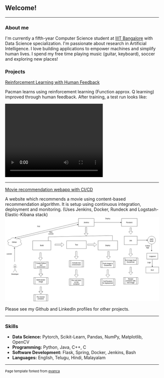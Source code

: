 ## Welcome!

---

### About me

I'm currently a fifth-year Computer Science student at <a href="https://www.iiitb.ac.in">IIIT Bangalore</a> with Data Science specialization. I'm passionate about research in Artificial Intelligence. I love building applications to empower machines and simplify human lives. I spend my free time playing music (guitar, keyboard), soccer and exploring new places!

### Projects

[Reinforcement Learning with Human Feedback](https://github.com/Abhiramon/Pacman_RL_with_feedback)

Pacman learns using reinforcement learning (Function approx. Q learning) improved through human feedback. After training, a test run looks like:

<video width="320" height="240" controls>
  <source src="videos/pacman.mp4" type="video/mp4">
</video>

---
[Movie recommendation webapp with CI/CD](https://github.com/Abhiramon/Movie_recommender)

A website which recommends a movie using content-based recommendation algorithm. It is setup using continuous integration, deployment and monitoring. (Uses Jenkins, Docker, Rundeck and Logstash-Elastic-Kibana stack)
<img src="images/devops.jpg?raw=true"/>

Please see my Github and LinkedIn profiles for other projects.

---

### Skills

- **Data Science:** Pytorch, Scikit-Learn, Pandas, NumPy, Matplotlib, OpenCV
- **Programming:** Python, Java, C++, C
- **Software Development:** Flask, Spring, Docker, Jenkins, Bash
- **Languages:** English, Telugu, Hindi, Malayalam

---
<p style="font-size:11px">Page template forked from <a href="https://github.com/evanca/quick-portfolio">evanca</a></p>
<!-- Remove above link if you don't want to attibute -->

